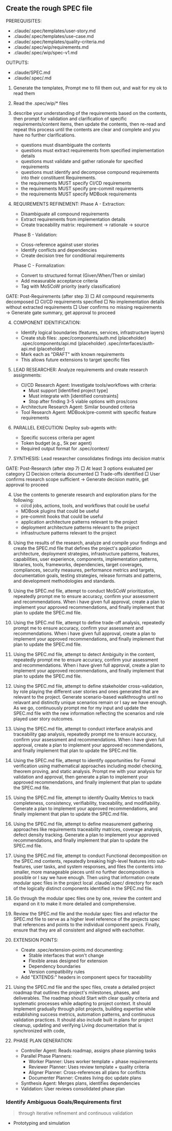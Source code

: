 ## Create the rough SPEC file

PREREQUISITES:
- .claude/.spec/templates/user-story.md
- .claude/.spec/templates/use-case.md
- .claude/.spec/templates/quality-criteria.md
- .claude/.spec/wip/requirements.md
- .claude/.spec/wip/spec-v1.md

OUTPUTS:
- .claude/SPEC.md
- .claude/.spec/<sub-topic>.md

1. Generate the templates, Prompt me to fill them out, and wait for my ok to read them
2. Read the .spec/wip/* files
3. describe your understanding of the requirements based on the contents, then prompt for validation and clarification of specific requirements/content items, then update the contents, then re-read and repeat this process until the contents are clear and complete and you have no further clarifications.
    - questions must disambiguate the contents
    - questions must extract requirements from specified implementation details
    - questions must validate and gather rationale for specified requirements
    - questions must identify and decompose compound requirements into their constituent Requirements.
    - the requirements MUST specify CI/CD requirements
    - the requirements MUST specify pre-commit requirements
    - the requirements MUST specify MDBook requirements

3. REQUIREMENTS REFINEMENT:
   Phase A - Extraction:
   - Disambiguate all compound requirements
   - Extract requirements from implementation details
   - Create traceability matrix: requirement → rationale → source

   Phase B - Validation:
   - Cross-reference against user stories
   - Identify conflicts and dependencies
   - Create decision tree for conditional requirements

   Phase C - Formalization:
   - Convert to structured format (Given/When/Then or similar)
   - Add measurable acceptance criteria
   - Tag with MoSCoW priority (early classification)

GATE: Post-Requirements (after step 3)
    □ All compound requirements decomposed
    □ CI/CD requirements specified
    □ No implementation details without extracted requirements
    □ User confirms no missing requirements
    → Generate gate summary, get approval to proceed

4. COMPONENT IDENTIFICATION:
    - Identify logical boundaries (features, services, infrastructure layers)
    - Create stub files:
    .spec/components/auth.md (placeholder)
    .spec/components/api.md (placeholder)
    .spec/interfaces/auth-api.md (placeholder)
    - Mark each as "DRAFT" with known requirements
    - This allows future extensions to target specific files

5. LEAD RESEARCHER: Analyze requirements and create research assignments:
   - CI/CD Research Agent: Investigate tools/workflows with criteria:
     * Must support [identified project type]
     * Must integrate with [identified constraints]
     * Stop after finding 3-5 viable options with pros/cons
   - Architecture Research Agent: Similar bounded criteria
   - Tool Research Agent: MDBook/pre-commit with specific feature requirements

6. PARALLEL EXECUTION: Deploy sub-agents with:
   - Specific success criteria per agent
   - Token budget (e.g., 5k per agent)
   - Required output format for .spec/context/

7. SYNTHESIS: Lead researcher consolidates findings into decision matrix

GATE: Post-Research (after step 7)
    □ At least 3 options evaluated per category
    □ Decision criteria documented
    □ Trade-offs identified
    □ User confirms research scope sufficient
    → Generate decision matrix, get approval to proceed

4. Use the contents to generate research and exploration plans for the following:
    - ci/cd jobs, actions, tools, and workflows that could be useful
    - MDBook plugins that could be useful
    - pre-commit hooks that could be useful
    - application architecture patterns relevant to the project
    - deployment architecture patterns relevant to the project
    - infrastructure patterns relevant to the project
<!-- 5. Execute the plans in as sub agents, then write the discovered context to the .spec/context/ directory
6. When all the agents have completed their research, analyze and compile your findings, then put a summary of the findings as initial recommendations and follow up questions into a .spec/wip/follow-up-vX.md file. Then prompt me to read it and answer the questions. When i have responded then continue
7. Using the follow up document, and your compiled and analyzed context, create a plan to research and explore implementation patterns and tasks that will achieve optimal alignment with the project specs. Then implement that research plan. -->

8. Using the results of the research, analyze and compile your findings and create the SPEC.md file that defines the project's application architecture, deployment strategies, infrastructure patterns, features, capabilities, user experience, components, implementation patterns, libraries, tools, frameworks, dependencies, target coverages, compliances, security measures, performance metrics and targets, documentation goals, testing strategies, release formats and patterns, and development methodologies and standards.
9. Using the SPEC.md file, attempt to conduct MoSCoW prioritization, repeatedly prompt me to ensure accuracy, confirm your assessment and recommendations. When i have given full approval, create a plan to implement your approved recommendations, and finally implement that plan to update the SPEC.md file.
10. Using the SPEC.md file, attempt to define trade-off analysis, repeatedly prompt me to ensure accuracy, confirm your assessment and recommendations. When i have given full approval, create a plan to implement your approved recommendations, and finally implement that plan to update the SPEC.md file.
11. Using the SPEC.md file, attempt to detect Ambiguity in the content, repeatedly prompt me to ensure accuracy, confirm your assessment and recommendations. When i have given full approval, create a plan to implement your approved recommendations, and finally implement that plan to update the SPEC.md file.
12. Using the SPEC.md file, attempt to define stakeholder cross-validation, by role playing the different user stories and ones generated that are relevant to the project. Generate scenario-based walkthroughs until no relavant and distinctly unique scenarios remain or I say we have enough. As we go, continuously prompt me for my input and update the SPEC.md file with the new information reflecting the scenarios and role played user story outcomes.
13. Using the SPEC.md file, attempt to conduct interface analysis and traceability gap analysis, repeatedly prompt me to ensure accuracy, confirm your assessment and recommendations. When i have given full approval, create a plan to implement your approved recommendations, and finally implement that plan to update the SPEC.md file.
14. Using the SPEC.md file, attempt to identify opportunities for Formal verification using mathematical approaches including model checking, theorem proving, and static analysis. Prompt me with your analysis for validation and approval, then generate a plan to implement your approved recommendations, and finally implement that plan to update the SPEC.md file.
15. Using the SPEC.md file, attempt to identify Quality Metrics to track completeness, consistency, verifiability, traceability, and modifiability. Generate a plan to implement your approved recommendations, and finally implement that plan to update the SPEC.md file.
16. Using the SPEC.md file, attempt to define measurement gathering approaches like requirements traceability matrices, coverage analysis, defect density tracking. Generate a plan to implement your approved recommendations, and finally implement that plan to update the SPEC.md file.
17. Using the SPEC.md file, attempt to conduct Functional decomposition on the SPEC.md contents, repeatedly breaking high-level features into sub-features, user tasks, and system responses, and files the contents into smaller, more manageable pieces until no further decomposition is possible or I say we have enough. Then using that information create modular spec files in the project local .claude/.spec/ directory for each of the logically distinct components identified in the SPEC.md file.
18. Go through the modular spec files one by one, review the content and expand on it to make it more detailed and comprehensive.
19. Review the SPEC.md file and the modular spec files and refactor the SPEC.md file to serve as a higher level reference of the projects spec that references and points to the individual component specs. Finally, ensure that they are all consistent and aligned with eachother.

19. EXTENSION POINTS:
    - Create .spec/extension-points.md documenting:
        * Stable interfaces that won't change
        * Flexible areas designed for extension
        * Dependency boundaries
        * Version compatibility rules
    - Add "EXTENDS:" headers in component specs for traceability

20. Using the SPEC.md file and the spec files, create a detailed project roadmap that outlines the project's milestones, phases, and deliverables. The roadmap should Start with clear quality criteria and systematic processes while adapting to project context. It should Implement gradually through pilot projects, building expertise while establishing success metrics, automation patterns, and continuous validation practices. It should also include built in plans for project cleanup, updating and verifying Living documentation that is synchronized with code,

21. PHASE PLAN GENERATION:
    - Controller Agent: Reads roadmap, assigns phase planning tasks
    - Parallel Phase Planners:
        * Worker Planner: Uses worker template + phase requirements
        * Reviewer Planner: Uses review template + quality criteria
        * Aligner Planner: Cross-references all plans for conflicts
        * Documenter Planner: Creates living doc update plans
    - Synthesis Agent: Merges plans, identifies dependencies
    - Validation: User reviews consolidated phase plan


### Identify Ambiguous Goals/Requirements first
> through iterative refinement and continuous validation

- Prototyping and simulation

```markdown

```
